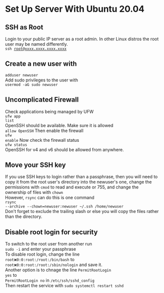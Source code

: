 # Set Up Server With Ubuntu 20.04

## SSH as Root
Login to your public IP server as a root admin. In other Linux distros the root user may be named differently. <br> 
<code>ssh root@xxxx.xxxx.xxxx.xxxx</code> <br>
## Create a new user with <br> 
<code>adduser newuser</code> <br>
Add sudo privileges to the user with <br>
<code>usermod -aG sudo newuser </code> <br> 
## Uncomplicated Firewall 
Check applications being managed by UFW <br> 
<code>ufw app list</code> <br> 
OpenSSH should be available. Make sure it is allowed <br> 
<code>allow OpenSSH</code>
Then enable the firewall <br> 
<code>ufw enable</code>
Now check the firewall status <br> 
<code>ufw status</code> <br>
OpenSSH for v4 and v6 should be allowed from anywhere. <br>
## Move your SSH key
If you use SSH keys to login rather than a passphrase, then you will need to copy it from the root user's directory into the newuser's one, change the permissions with <code>cmod</code> to read and execute or 755, and change the ownership of files with <code>chown</code> <br>
However, <code>rsync</code> can do this is one command <br>
<code>rsync --archive --chown=newuser:newuser ~/.ssh /home/newuser </code> <br>
Don't forget to exclude the trailing slash or else you will copy the files rather than the directory. <br> 
## Disable root login for security 
To switch to the root user from another run <br> 
<code>sudo -i</code> and enter your passphrase <br> 
To disable root login, change the line <br> 
<code>root:x:0:0:root:/root:/bin/bash</code> to <br> 
<code>root:x:0:0:root:/root:/sbin/nologin</code> and save it. <br> 
Another option is to chnage the line <code>PermitRootLogin yes</code> to <br>
<code>PermitRootLogin no</code> in <code>/etc/ssh/sshd_config</code> <br> 
Then restart the service with <code>sudo systemctl restart sshd</code> <br> 
